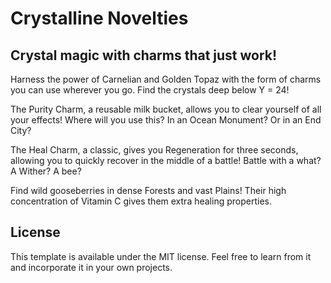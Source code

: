 # Crystalline Novelties

## Crystal magic with charms that just work!

Harness the power of Carnelian and Golden Topaz with the form of charms you can use wherever you go. Find the crystals deep below Y = 24!

The Purity Charm, a reusable milk bucket, allows you to clear yourself of all your effects! Where will you use this? In an Ocean Monument? Or in an End City?

The Heal Charm, a classic, gives you Regeneration for three seconds, allowing you to quickly recover in the middle of a battle! Battle with a what? A Wither? A bee?

Find wild gooseberries in dense Forests and vast Plains! Their high concentration of Vitamin C gives them extra healing properties.


## License

This template is available under the MIT license. Feel free to learn from it and incorporate it in your own projects.
